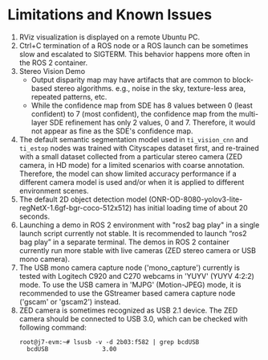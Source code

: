 Limitations and Known Issues
============================

1. RViz visualization is displayed on a remote Ubuntu PC.
2. Ctrl+C termination of a ROS node or a ROS launch can be sometimes slow and escalated to SIGTERM. This behavior happens more often in the ROS 2 container.
3. Stereo Vision Demo
    * Output disparity map may have artifacts that are common to block-based stereo algorithms. e.g., noise in the sky, texture-less area, repeated patterns, etc.
    * While the confidence map from SDE has 8 values between 0 (least confident) to 7 (most confident), the confidence map from the multi-layer SDE refinement has only 2 values, 0 and 7. Therefore, it would not appear as fine as the SDE's confidence map.
4. The default semantic segmentation model used in `ti_vision_cnn` and `ti_estop` nodes was trained with Cityscapes dataset first, and re-trained with a small dataset collected from a particular stereo camera (ZED camera, in HD mode) for a limited scenarios with coarse annotation. Therefore, the model can show limited accuracy performance if a different camera model is used and/or when it is applied to different environment scenes.
5. The default 2D object detection model (ONR-OD-8080-yolov3-lite-regNetX-1.6gf-bgr-coco-512x512) has initial loading time of about 20 seconds.
6. Launching a demo in ROS 2 environment with "ros2 bag play" in a single launch script currently not stable. It is recommended to launch “ros2 bag play” in a separate terminal. The demos in ROS 2 container currently run more stable with live cameras (ZED stereo camera or USB mono camera).
7. The USB mono camera capture node ('mono_capture') currently is tested with Logitech C920 and C270 webcams in 'YUYV' (YUYV 4:2:2) mode. To use the USB camera in 'MJPG' (Motion-JPEG) mode, it is recommended to use the GStreamer based camera capture node ('gscam' or 'gscam2') instead.
8. ZED camera is sometimes recognized as USB 2.1 device. The ZED camera should be connected to USB 3.0, which can be checked with following command:
    ```text
    root@j7-evm:~# lsusb -v -d 2b03:f582 | grep bcdUSB
      bcdUSB               3.00
    ```
